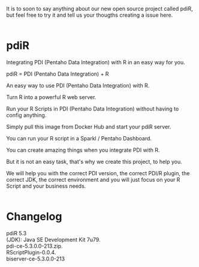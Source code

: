 It is to soon to say anything about our new open source project called pdiR, but feel free to try it and tell us your thougths creating a issue here.<br><br>

# pdiR
Integrating PDI (Pentaho Data Integration) with R in an easy way for you.

pdiR = PDI (Pentaho Data Integration) + R<br>

An easy way to use PDI (Pentaho Data Integration) with R.<br>

Turn R into a powerful R web server.<br>

Run your R Scripts in PDI (Pentaho Data Integration) without having to config anything.<br>

Simply pull this image from Docker Hub and start your pdiR server.<br>

You can run your R script in a Sparkl / Pentaho Dashboard.<br>

You can create amazing things when you integrate PDI with R.<br>

But it is not an easy task, that's why we create this project, to help you.<br>

We will help you with the correct PDI version, the correct PDI/R plugin, the correct JDK, the correct
environment and you will just focus on your R Script and your business needs.<br><br>

# Changelog

pdiR 5.3 <br>
(JDK): Java SE Development Kit 7u79.<br>
pdi-ce-5.3.0.0-213.zip.<br>
RScriptPlugin-0.0.4.<br>
biserver-ce-5.3.0.0-213<br>
